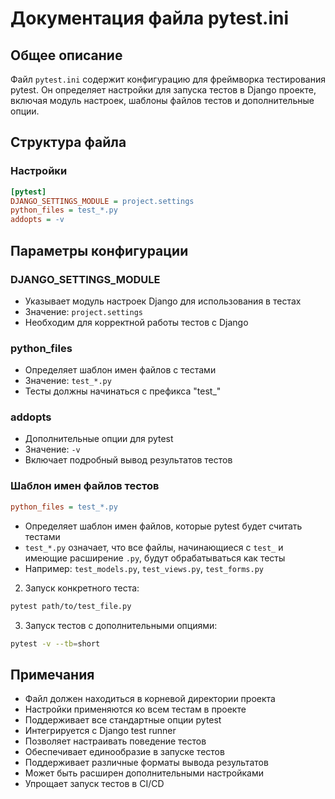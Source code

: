 # Документация файла pytest.ini

## Общее описание
Файл `pytest.ini` содержит конфигурацию для фреймворка тестирования pytest. Он определяет настройки для запуска тестов в Django проекте, включая модуль настроек, шаблоны файлов тестов и дополнительные опции.

## Структура файла

### Настройки
```ini
[pytest]
DJANGO_SETTINGS_MODULE = project.settings
python_files = test_*.py
addopts = -v
```

## Параметры конфигурации

### DJANGO_SETTINGS_MODULE
- Указывает модуль настроек Django для использования в тестах
- Значение: `project.settings`
- Необходим для корректной работы тестов с Django

### python_files
- Определяет шаблон имен файлов с тестами
- Значение: `test_*.py`
- Тесты должны начинаться с префикса "test_"

### addopts
- Дополнительные опции для pytest
- Значение: `-v`
- Включает подробный вывод результатов тестов

### Шаблон имен файлов тестов
```ini
python_files = test_*.py
```
- Определяет шаблон имен файлов, которые pytest будет считать тестами
- `test_*.py` означает, что все файлы, начинающиеся с `test_` и имеющие расширение `.py`, будут обрабатываться как тесты
- Например: `test_models.py`, `test_views.py`, `test_forms.py`

2. Запуск конкретного теста:
```bash
pytest path/to/test_file.py
```

3. Запуск тестов с дополнительными опциями:
```bash
pytest -v --tb=short
```

## Примечания
- Файл должен находиться в корневой директории проекта
- Настройки применяются ко всем тестам в проекте
- Поддерживает все стандартные опции pytest
- Интегрируется с Django test runner
- Позволяет настраивать поведение тестов
- Обеспечивает единообразие в запуске тестов
- Поддерживает различные форматы вывода результатов
- Может быть расширен дополнительными настройками
- Упрощает запуск тестов в CI/CD 